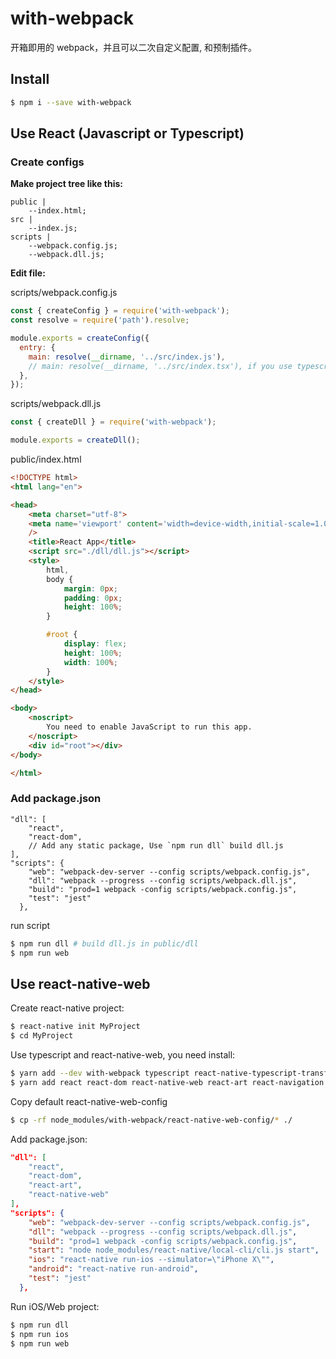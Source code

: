 # with-webpack

开箱即用的 webpack，并且可以二次自定义配置, 和预制插件。

## Install

```sh
$ npm i --save with-webpack
```

## Use React (Javascript or Typescript)

### Create configs

**Make project tree like this:**

```
public |
    --index.html;
src |
    --index.js;
scripts |
    --webpack.config.js;
    --webpack.dll.js;
```

**Edit file:**

scripts/webpack.config.js

```js
const { createConfig } = require('with-webpack');
const resolve = require('path').resolve;

module.exports = createConfig({
  entry: {
    main: resolve(__dirname, '../src/index.js'),
    // main: resolve(__dirname, '../src/index.tsx'), if you use typescript
  },
});
```

scripts/webpack.dll.js

```js
const { createDll } = require('with-webpack');

module.exports = createDll();
```


public/index.html
```html
<!DOCTYPE html>
<html lang="en">

<head>
    <meta charset="utf-8">
    <meta name='viewport' content='width=device-width,initial-scale=1.0,minimum-scale=1.0,maximum-scale=1.0,user-scalable=no'
    />
    <title>React App</title>
    <script src="./dll/dll.js"></script>
    <style>
        html,
        body {
            margin: 0px;
            padding: 0px;
            height: 100%;
        }

        #root {
            display: flex;
            height: 100%;
            width: 100%;
        }
    </style>
</head>

<body>
    <noscript>
        You need to enable JavaScript to run this app.
    </noscript>
    <div id="root"></div>
</body>

</html>
```

### Add package.json

```
"dll": [
    "react",
    "react-dom",
    // Add any static package, Use `npm run dll` build dll.js
],
"scripts": {
    "web": "webpack-dev-server --config scripts/webpack.config.js",
    "dll": "webpack --progress --config scripts/webpack.dll.js",
    "build": "prod=1 webpack -config scripts/webpack.config.js",
    "test": "jest"
  },
```

run script

```sh
$ npm run dll # build dll.js in public/dll
$ npm run web
```

## Use react-native-web

Create react-native project:

```sh
$ react-native init MyProject
$ cd MyProject
```

Use typescript and react-native-web, you need install:

```sh
$ yarn add --dev with-webpack typescript react-native-typescript-transformer ts-jest @types/react @types/react-native @types/react-dom @types/jest @types/react-test-renderer
$ yarn add react react-dom react-native-web react-art react-navigation
```

Copy default react-native-web-config

```sh
$ cp -rf node_modules/with-webpack/react-native-web-config/* ./
```

Add package.json:

```json
"dll": [
    "react",
    "react-dom",
    "react-art",
    "react-native-web"
],
"scripts": {
    "web": "webpack-dev-server --config scripts/webpack.config.js",
    "dll": "webpack --progress --config scripts/webpack.dll.js",
    "build": "prod=1 webpack -config scripts/webpack.config.js",
    "start": "node node_modules/react-native/local-cli/cli.js start",
    "ios": "react-native run-ios --simulator=\"iPhone X\"",
    "android": "react-native run-android",
    "test": "jest"
  },
```

Run iOS/Web project:

```sh
$ npm run dll
$ npm run ios
$ npm run web
```
